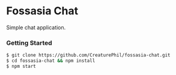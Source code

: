 # Fossasia Chat

Simple chat application.

### Getting Started

```bash
$ git clone https://github.com/CreaturePhil/fossasia-chat.git
$ cd fossasia-chat && npm install
$ npm start
```
